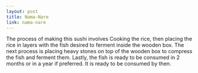 ```yaml
---
layout: post
title: Nama-Nare
link: nama-nare
---
```


The process of making this sushi involves Cooking the rice, then placing the rice in layers with the fish desired to ferment inside the wooden box. The next process is placing heavy stones on top of the wooden box to compress the fish and ferment them. Lastly, the fish is ready to be consumed in 2 months or in a year if preferred. It is ready to be consumed by then.
